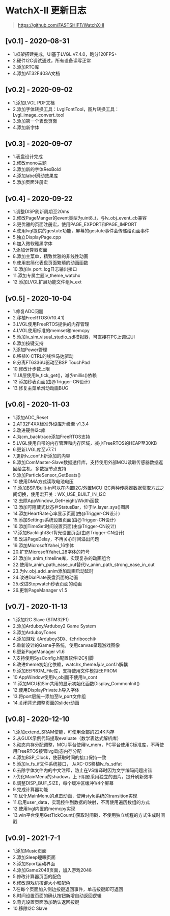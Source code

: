 # WatchX-II 更新日志
> https://github.com/FASTSHIFT/WatchX-II

## [v0.1] - 2020-08-31
* 1.框架搭建完成，UI基于LVGL v7.4.0，跑分120FPS+
* 2.硬件I2C调试通过，所有设备读写正常
* 3.添加RTC库
* 4.添加AT32F403A文档

## [v0.2] - 2020-09-02
* 1.添加LVGL PDF文档
* 2.添加字体转换工具：LvglFontTool，图片转换工具：Lvgl_image_convert_tool
* 3.添加第一个表盘页面
* 4.添加新字体

## [v0.3] - 2020-09-07
* 1.表盘设计完成
* 2.修改mono主题
* 3.添加新的字体RexBold
* 4.添加label滑动效果库
* 5.添加页面注册宏

## [v0.4] - 2020-09-22
 * 1.调整DISP刷新周期至20ms
 * 2.修改PageManger的event类型为uint8_t，与lv_obj_event_cb兼容
 * 3.更优雅的页面注册宏，使用PAGE_EXPORT和PAGE_IMPORT
 * 4.使用lvgl提供的gestute功能，屏幕的gestute事件会传递给页面事件
 * 5.独立DisplayPage.cpp
 * 6.加入微软雅黑字体
 * 7.添加计算器页面
 * 8.添加主菜单，精致优雅的非线性动画
 * 9.使用宏简化表盘页面繁琐的动画函数
 * 10.添加lv_port_log日志输出接口
 * 11.添加专属主题lv_theme_watchx
 * 12.添加LVGL扩展功能文件组lv_ext
 
## [v0.5] - 2020-10-04
 * 1.修复ADC问题
 * 2.移植FreeRTOS(V10.4.1)
 * 3.LVGL使用FreeRTOS提供的内存管理
 * 4.LVGL使用标准的memset和memcpy
 * 5.添加lv_sim_visual_studio_sdl模拟器，可直接在PC上调试UI
 * 6.添加按键支持
 * 7.添加Power管理
 * 8.移植X-CTRL的线性马达驱动
 * 9.分离FT6336U驱动至BSP TouchPad
 * 10.修改计步数上限
 * 11.UI层使用lv_tick_get()，减少millis()依赖
 * 12.添加秒表页面(由@Trigger-CN设计)
 * 13.修复主菜单滑动动画BUG

## [v0.6] - 2020-11-03
* 1.添加ADC_Reset
* 2.AT32F4XX标准外设库升级至 v1.3.4
* 3.改进硬件i2c库
* 4.为cm_backtrace添加FreeRTOS支持
* 5.LVGL使用自带的内存管理和内存区域，减小FreeRTOS的HEAP至30KB
* 6.更新LVGL库至v7.7.1
* 7.更新lv_conf.h新添加的内容
* 8.添加ComMaster-Slave数据透传库，支持使用外部MCU读取传感器数据返回给主机，多数据节点支持
* 9.添加ParticleSensor_GetBeats()
* 10.使用DMA方式读取电池电压
* 11.添加BSP/Built-in可以在内置I2C/外置MCU I2C两种传感器数据获取方式之间切换，使用宏开关：WX_USE_BUILT_IN_I2C
* 12.去除AppWindow_GetHeight/Width函数
* 13.添加可隐藏式状态栏StatusBar，位于lv_layer_sys()图层
* 14.添加HeartRate心率显示页面(由@Trigger-CN设计)
* 15.添加Settings系统设置页面(由@Trigger-CN设计)
* 16.添加TimeSet时间设置页面(由@Trigger-CN设计)
* 17.添加BacklightSet背光设置页面(由@Trigger-CN设计)
* 18.改进PageDelay，不再关心时间溢出问题
* 19.添加MicrosoftYahei_16字体
* 20.扩充MicrosoftYahei_28字体的符号
* 21.添加lv_anim_timeline库，实现复杂的动画组合
* 22.使用lv_anim_path_ease_out替代lv_anim_path_strong_ease_in_out
* 23.为lv_obj_add_anim添加动画启动延时
* 24.改进DialPlate表盘页面的动画
* 25.改进Stopwatch秒表页面的动画
* 26.更新PageManager v1.5

## [v0.7] - 2020-11-13
* 1.添加I2C Slave (STM32F1)
* 2.添加Arduboy/Arduboy2 Game System
* 3.添加ArduboyTones
* 4.添加游戏《Arduboy3D》、《chribocchi》
* 5.重新设计的Game子系统，使用canvas呈现游戏图像
* 6.更新PageManager v1.6
* 7.支持使用SysConfig.h配置软件I2C引脚
* 8.改进theme初始化依赖，watchx_theme与lv_conf.h解耦
* 9.添加EEPROM_File库，支持使用文件模拟EEPROM
* 10.AppWindow使用lv_obj而不使用lv_cont
* 11.添加MCU和Sim共用的显示初始化函数Display_CommonInit()
* 12.使用DisplayPrivate.h导入字体
* 13.将port层统一添加至lv_port文件组
* 14.关闭背光调整页面的slider动画

## [v0.8] - 2020-12-10
* 1.添加extend_SRAM使能，可使用全部的224K内存
* 2.从GUIX示例代码提取evaluate（数学表达式解析库）
* 3.动态内存分配调整，MCU平台使用lv_mem，PC平台使用C标准库，不再使用FreeRTOS接管lvgl动态内存分配
* 4.添加BSP_Clock，使获取时间的接口保持一致
* 5.添加lv_fs_if文件系统接口， 从XC-OS移植lv_fs_sdfat
* 6.去除字体文件内的中文注释，防止在VS编译时因为文字编码问题出错
* 7.优化MainMenu的shadow，上下阴影采用独立的图片，提升刷新效率
* 8.调整DISP_BUF_SIZE，每个缓冲区缓冲1/4个屏幕
* 9.完成计算器功能
* 10.优化MainMenu的点击动画，使用style系统的transition实现
* 11.启用user_data，实现控件到数据的映射，不再使用遍历数组的方式
* 12.使用lvgl内置的memcpy实现
* 13.win平台使用GetTickCount()获取时间戳，不使用独立线程的方式生成时间戳

## [v0.9] - 2021-7-1
* 1.添加Music页面
* 2.添加Sleep睡眠页面
* 3.添加Sport运动界面
* 4.添加Game2048页面，加入游戏2048
* 5.修改计算器页面的配色
* 6.修改游戏机按键大小和配色
* 7.在每个页面加入侧边按键返回事件，单击按键即可返回
* 8.时间设置页面的确认按钮新增自动返回逻辑
* 9.背光设置页面添加确认返回按键
* 10.移除I2C Slave
